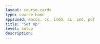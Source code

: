 ```yaml
---
layout: course-cards
type: course-home
appsused: macos, cc, indd, ai, psd, pdf
title: "Set Up"
level: setup
description:
---
```


